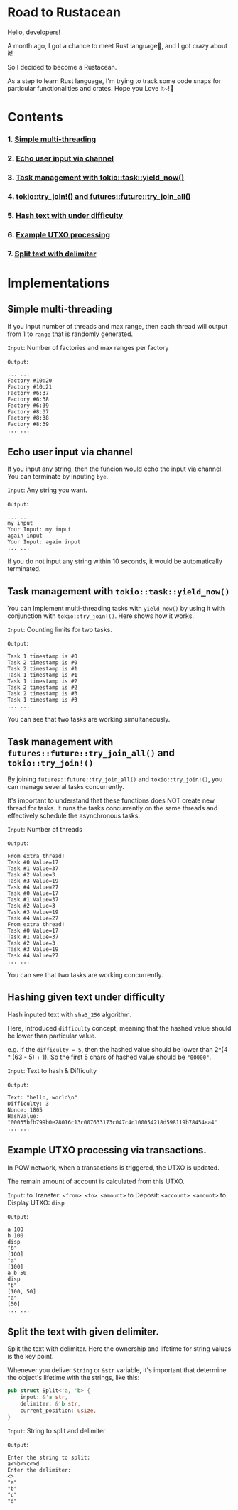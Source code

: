 # Road to Rustacean

Hello, developers!

A month ago, I got a chance to meet Rust language🦀, and I got crazy about it!

So I decided to become a Rustacean.

As a step to learn Rust language, I'm trying to track some code snaps for particular functionalities and crates. Hope you Love it~!💖

# Contents
### 1. [Simple multi-threading](#simplemultithreading)
### 2. [Echo user input via channel](#echowithchannel)
### 3. [Task management with tokio::task::yield_now()](#taskmanagewithyield)
### 4. [tokio::try_join!() and futures::future::try_join_all()](#taskmanagetryjoinall)
### 5. [Hash text with under difficulty](#texthashwithdifficulty)
### 6. [Example UTXO processing](#exputxoprocessing)
### 7. [Split text with delimiter](#splittextdelimiter)

# Implementations

<a id = "simplemultithreading"></a>

## Simple multi-threading
If you input number of threads and max range, then each thread will output from 1 to `range` that is randomly generated.

`Input`: Number of factories and max ranges per factory

`Output`:
```shell
... ...
Factory #10:20
Factory #10:21
Factory #6:37
Factory #6:38
Factory #6:39
Factory #8:37
Factory #8:38
Factory #8:39
... ...
```

<a id = "echowithchannel"></a>

## Echo user input via channel
If you input any string, then the funcion would echo the input via channel. You can terminate by inputing `bye`.

`Input`: Any string you want.

`Output`:
```shell
... ...
my input
Your Input: my input
again input
Your Input: again input
... ...
```

If you do not input any string within 10 seconds, it would be automatically terminated.

<a id = "taskmanagewithyield"></a>

## Task management with `tokio::task::yield_now()`
You can Implement multi-threading tasks with `yield_now()` by using it with conjunction with `tokio::try_join!()`.  Here shows how it works.

`Input`: Counting limits for two tasks.

`Output`:
```shell
Task 1 timestamp is #0
Task 2 timestamp is #0
Task 2 timestamp is #1
Task 1 timestamp is #1
Task 1 timestamp is #2
Task 2 timestamp is #2
Task 2 timestamp is #3
Task 1 timestamp is #3
... ...
```

You can see that two tasks are working simultaneously.

<a id = "taskmanagetryjoinall"></a>

## Task management with `futures::future::try_join_all()` and `tokio::try_join!()`
By joining `futures::future::try_join_all()` and `tokio::try_join!()`, you can manage several tasks concurrently.

It's important to understand that these functions does NOT create new thread for tasks. It runs the tasks concurrently on the same threads and effectively schedule the asynchronous tasks.

`Input`: Number of threads

`Output`:
```shell
From extra thread!
Task #0 Value=17
Task #1 Value=37
Task #2 Value=3
Task #3 Value=19
Task #4 Value=27
Task #0 Value=17
Task #1 Value=37
Task #2 Value=3
Task #3 Value=19
Task #4 Value=27
From extra thread!
Task #0 Value=17
Task #1 Value=37
Task #2 Value=3
Task #3 Value=19
Task #4 Value=27
... ...
```

You can see that two tasks are working concurrently.

<a id = "texthashwithdifficulty"></a>

## Hashing given text under difficulty
Hash inputed text with `sha3_256` algorithm.

Here, introduced `difficulty` concept, meaning that the hashed value should be lower than particular value.

e.g. if the `difficulty = 5`, then the hashed value should be lower than 2^(4 * (63 - 5) + 1). So the first 5 chars of hashed value should be `"00000"`.

`Input`: Text to hash & Difficulty

`Output`:
```shell
Text: "hello, world\n"
Difficulty: 3
Nonce: 1805
HashValue: "00035bfb799b0e28016c13c007633173c047c4d100054218d598119b78454ea4"
... ...
```


<a id = "exputxoprocessing"></a>

## Example UTXO processing via transactions.
In POW network, when a transactions is triggered, the UTXO is updated.

The remain amount of account is calculated from this UTXO.

`Input`:
to Transfer: `<from> <to> <amount>`
to Deposit: `<account> <amount>`
to Display UTXO: `disp`

`Output`:
```shell
a 100
b 100
disp
"b"
[100]
"a"
[100]
a b 50
disp
"b"
[100, 50]
"a"
[50]
... ...
```

<a id = "splittextdelimiter"></a>

## Split the text with given delimiter.
Split the text with delimiter. Here the ownership and lifetime for string values is the key point.

Whenever you deliver `String` or `&str` variable, it's important that determine the object's lifetime with the strings, like this:
```rust
pub struct Split<'a, 'b> {
    input: &'a str,
    delimiter: &'b str,
    current_position: usize,
}
```

`Input`: String to split and delimiter

`Output`:
```shell
Enter the string to split:
a<>b<>c<>d
Enter the delimiter:
<>
"a"
"b"
"c"
"d"
```